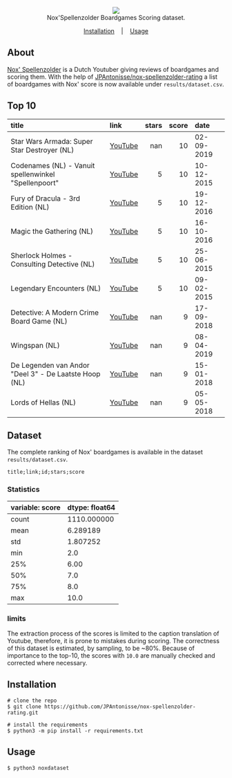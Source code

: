 
<p align="center">
<img src="./images/preview.png"/> <br />
<span>Nox'Spellenzolder Boardgames Scoring dataset.</span>
</p>

<p align="center">
  <a href="#installation">Installation</a>
  &nbsp;&nbsp;&nbsp;|&nbsp;&nbsp;&nbsp;
  <a href="#usage">Usage</a>
</p>

## About

<a href="https://www.youtube.com/channel/UCtzMObnv92ni0T_8CHGtDag" target="_BLANK">Nox' Spellenzolder</a> is a Dutch Youtuber giving reviews of boardgames and scoring them. With the help of <a href="https://github.com/JPAntonisse/nox-spellenzolder-rating">JPAntonisse/nox-spellenzolder-rating</a> a list of boardgames with Nox' score is now available under ```results/dataset.csv```.



## Top 10
| title                                                 | link                                        |   stars |   score | date       |
|:------------------------------------------------------|:--------------------------------------------|--------:|--------:|:-----------|
| Star Wars Armada: Super Star Destroyer (NL)           | <a href="https://www.youtube.com/watch?v=fDiCnbDd6Tg">YouTube</a> |     nan |      10 | 02-09-2019 |
| Codenames (NL) - Vanuit spellenwinkel "Spellenpoort"  | <a href="https://www.youtube.com/watch?v=isuTVvwDt_I">YouTube</a> |       5 |      10 | 10-12-2015 |
| Fury of Dracula - 3rd Edition (NL)                    | <a href="https://www.youtube.com/watch?v=Bk6-AvuEdIg">YouTube</a> |       5 |      10 | 19-12-2016 |
| Magic the Gathering (NL)                              | <a href="https://www.youtube.com/watch?v=AYu5ool4YTo">YouTube</a> |       5 |      10 | 16-10-2016 |
| Sherlock Holmes - Consulting Detective (NL)           | <a href="https://www.youtube.com/watch?v=WIZGG7wepQQ">YouTube</a> |       5 |      10 | 25-06-2015 |
| Legendary Encounters (NL)                             | <a href="https://www.youtube.com/watch?v=NmsICtnjEcg">YouTube</a> |       5 |      10 | 09-02-2015 |
| Detective: A Modern Crime Board Game (NL)             | <a href="https://www.youtube.com/watch?v=WzMpmvzMxN0">YouTube</a> |     nan |       9 | 17-09-2018 |
| Wingspan (NL)                                         | <a href="https://www.youtube.com/watch?v=0Hyi3yOnPUw">YouTube</a> |     nan |       9 | 08-04-2019 |
| De Legenden van Andor "Deel 3" - De Laatste Hoop (NL) | <a href="https://www.youtube.com/watch?v=KYTX07UbAqY">YouTube</a> |     nan |       9 | 15-01-2018 |
| Lords of Hellas (NL)                                  | <a href="https://www.youtube.com/watch?v=fZxtV39jmHs">YouTube</a> |     nan |       9 | 05-05-2018 



## Dataset
The complete ranking of Nox' boardgames is available in the dataset ```results/dataset.csv```.

```code
title;link;id;stars;score
```

### Statistics

| variable: score  | dtype: float64 |
| ------------- | ------------- |
|count | 1110.000000|
|mean | 6.289189|
|std |  1.807252|
|min |  2.0|
|25% |  6.00|
|50% |  7.0|
|75% |  8.0|
|max | 10.0|

### limits
The extraction process of the scores is limited to the caption translation of Youtube, therefore, it is prone to mistakes during scoring. The correctness of this dataset is estimated, by sampling, to be ~80%. Because of importance to the top-10, the scores with ```10.0``` are manually checked and corrected where necessary.  

## Installation

```console
# clone the repo
$ git clone https://github.com/JPAntonisse/nox-spellenzolder-rating.git

# install the requirements
$ python3 -m pip install -r requirements.txt
```


## Usage

```console
$ python3 noxdataset
```

